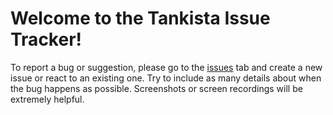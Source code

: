 # Welcome to the Tankista Issue Tracker!
To report a bug or suggestion, please go to the [issues](https://github.com/RRSoftware/Tankista-Bugs/issues) tab and create a new issue or react to an existing one. Try to include as many details about when the bug happens as possible. Screenshots or screen recordings will be extremely helpful.
